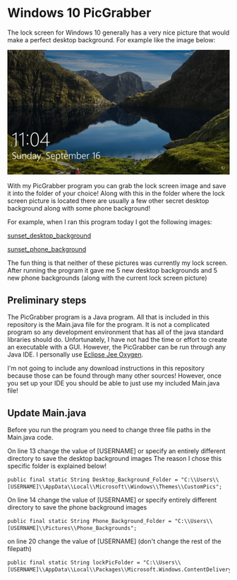# Windows 10 PicGrabber
The lock screen for Windows 10 generally has a very nice picture that would make a perfect desktop background. For example like the image below: 

![lock_screen_pic](readme_pics/lock-screen.png)

With my PicGrabber program you can grab the lock screen image and save it into the folder of your choice! Along with this in the folder where the lock screen picture is located there are usually a few other secret desktop background along with some phone background!

For example, when I ran this program today I got the following images:

[sunset_desktop_background](readme_pics/desktop_sunset.jpg)

[sunset_phone_background](readme_pics/phone_sunset.jpg)

The fun thing is that neither of these pictures was currently my lock screen. After running the program it gave me 5 new desktop backgrounds and 5 new phone backgrounds (along with the current lock screen picture)

## Preliminary steps
The PicGrabber program is a Java program. All that is included in this repository is the Main.java file for the program. It is not a complicated program so any development environment that has all of the java standard libraries should do. Unfortunately, I have not had the time or effort to create an executable with a GUI. However, the PicGrabber can be run through any Java IDE. I personally use [Eclipse Jee Oxygen](https://www.eclipse.org/downloads/).

I'm not going to include any download instructions in this repository because those can be found through many other sources! However, once you set up your IDE you should be able to just use my included Main.java file!

## Update Main.java
Before you run the program you need to change three file paths in the Main.java code. 

On line 13 change the value of [USERNAME] or specify an entirely different directory to save the desktop background images
The reason I chose this specific folder is explained below!

```
public final static String Desktop_Background_Folder = "C:\\Users\\[USERNAME]\\AppData\\Local\\Microsoft\\Windows\\Themes\\CustomPics";
```

On line 14 change the value of [USERNAME] or specify entirely different directory to save the phone background images
```
public final static String Phone_Background_Folder = "C:\\Users\\[USERNAME]\\Pictures\\Phone_Backgrounds";
```

on line 20 change the value of [USERNAME] (don't change the rest of the filepath)

```
public final static String lockPicFolder = "C:\\Users\\[USERNAME]\\AppData\\Local\\Packages\\Microsoft.Windows.ContentDeliveryManager_cw5n1h2txyewy\\LocalState\\Assets";
```
